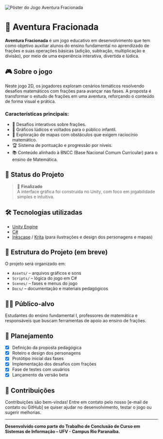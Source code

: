 ![Pôster do Jogo Aventura Fracionada](Pôster%20Aventura%20Fracionada.png)

# 🧩 Aventura Fracionada

**Aventura Fracionada** é um jogo educativo em desenvolvimento que tem como objetivo auxiliar alunos do ensino fundamental no aprendizado de frações e suas operações básicas (adição, subtração, multiplicação e divisão), por meio de uma experiência interativa, divertida e lúdica.

## 🎮 Sobre o jogo

Neste jogo 2D, os jogadores exploram cenários temáticos resolvendo desafios matemáticos com frações para avançar nas fases. A proposta é transformar o estudo de frações em uma aventura, reforçando o conteúdo de forma visual e prática.

### Características principais:
- 🧠 Desafios interativos sobre frações.
- 🎨 Gráficos lúdicos e voltados para o público infantil.
- 🧭 Exploração de mapas com obstáculos que exigem raciocínio matemático.
- 🏆 Sistema de pontuação e progressão por níveis.
- 📚 Conteúdo alinhado à BNCC (Base Nacional Comum Curricular) para o ensino de Matemática.

## 🚧 Status do Projeto

> 🚀 **Finalizado**  
A interface gráfica foi construída no Unity, com foco em jogabilidade simples e intuitiva.

## 🛠️ Tecnologias utilizadas

- [Unity Engine](https://unity.com/)
- [C#](https://learn.microsoft.com/en-us/dotnet/csharp/)
- [Inkscape](https://inkscape.org/) / [Krita](https://krita.org/) (para ilustrações e design dos personagens e mapas)

## 📁 Estrutura do Projeto (em breve)

O projeto será organizado em:
- `Assets/` – arquivos gráficos e sons
- `Scripts/` – lógica do jogo em C#
- `Scenes/` – fases e menus do jogo
- `Docs/` – documentação e materiais pedagógicos

## 👨‍🏫 Público-alvo

Estudantes do ensino fundamental I, professores de matemática e responsáveis que buscam ferramentas de apoio ao ensino de frações.

## 📅 Planejamento

- [x] Definição da proposta pedagógica
- [x] Roteiro e design dos personagens
- [x] Protótipo inicial das fases
- [x] Implementação dos desafios com frações
- [x] Fase de testes com usuários
- [x] Lançamento da versão beta

## 🤝 Contribuições

Contribuições são bem-vindas! Entre em contato pelo nosso [e-mail de contato ou GitHub] se quiser ajudar no desenvolvimento, testar o jogo ou sugerir melhorias.

---

**Desenvolvido como parte do Trabalho de Conclusão de Curso em Sistemas de Informação – UFV - Campus Rio Paranaíba.**
